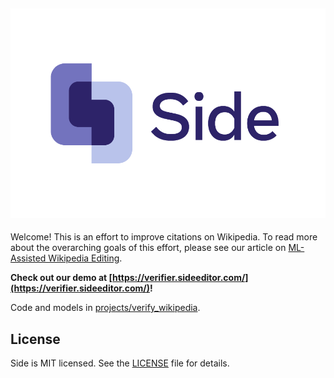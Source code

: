 ![side logo](img/side_logo.png)
--------------------------------------------------------------------------------

Welcome! This is an effort to improve citations on Wikipedia.
To read more about the overarching goals of this effort, please see our article on [ML-Assisted Wikipedia Editing](https://meta.wikimedia.org/wiki/Research:Machine_Learning_Assisted_Wikipedia_Editing).

**Check out our demo at [https://verifier.sideeditor.com/](https://verifier.sideeditor.com/)!**

Code and models in [projects/verify_wikipedia](projects/verify_wikipedia).

## License
Side is MIT licensed. See the [LICENSE](LICENSE) file for details.
